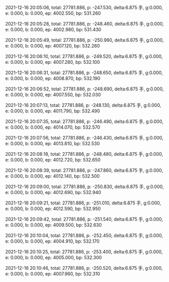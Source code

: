 2021-12-16 20:05:06, total: 27781.886, p: -247.530, delta:6.875 手, g:0.000, e: 0.000, b: 0.000, ep: 4002.550, bp: 531.260

2021-12-16 20:05:28, total: 27781.886, p: -248.460, delta:6.875 手, g:0.000, e: 0.000, b: 0.000, ep: 4002.980, bp: 531.430

2021-12-16 20:05:49, total: 27781.886, p: -250.960, delta:6.875 手, g:0.000, e: 0.000, b: 0.000, ep: 4007.120, bp: 532.260

2021-12-16 20:06:10, total: 27781.886, p: -249.520, delta:6.875 手, g:0.000, e: 0.000, b: 0.000, ep: 4007.280, bp: 532.100

2021-12-16 20:06:31, total: 27781.886, p: -248.650, delta:6.875 手, g:0.000, e: 0.000, b: 0.000, ep: 4008.870, bp: 532.190

2021-12-16 20:06:52, total: 27781.886, p: -248.690, delta:6.875 手, g:0.000, e: 0.000, b: 0.000, ep: 4007.550, bp: 532.030

2021-12-16 20:07:13, total: 27781.886, p: -248.130, delta:6.875 手, g:0.000, e: 0.000, b: 0.000, ep: 4011.790, bp: 532.490

2021-12-16 20:07:35, total: 27781.886, p: -246.490, delta:6.875 手, g:0.000, e: 0.000, b: 0.000, ep: 4014.070, bp: 532.570

2021-12-16 20:07:56, total: 27781.886, p: -246.430, delta:6.875 手, g:0.000, e: 0.000, b: 0.000, ep: 4013.810, bp: 532.530

2021-12-16 20:08:18, total: 27781.886, p: -248.480, delta:6.875 手, g:0.000, e: 0.000, b: 0.000, ep: 4012.720, bp: 532.650

2021-12-16 20:08:39, total: 27781.886, p: -247.860, delta:6.875 手, g:0.000, e: 0.000, b: 0.000, ep: 4012.140, bp: 532.500

2021-12-16 20:09:00, total: 27781.886, p: -250.830, delta:6.875 手, g:0.000, e: 0.000, b: 0.000, ep: 4012.690, bp: 532.940

2021-12-16 20:09:21, total: 27781.886, p: -251.010, delta:6.875 手, g:0.000, e: 0.000, b: 0.000, ep: 4012.590, bp: 532.950

2021-12-16 20:09:42, total: 27781.886, p: -251.540, delta:6.875 手, g:0.000, e: 0.000, b: 0.000, ep: 4009.500, bp: 532.630

2021-12-16 20:10:04, total: 27781.886, p: -252.450, delta:6.875 手, g:0.000, e: 0.000, b: 0.000, ep: 4004.910, bp: 532.170

2021-12-16 20:10:25, total: 27781.886, p: -253.400, delta:6.875 手, g:0.000, e: 0.000, b: 0.000, ep: 4005.000, bp: 532.300

2021-12-16 20:10:46, total: 27781.886, p: -250.520, delta:6.875 手, g:0.000, e: 0.000, b: 0.000, ep: 4007.960, bp: 532.310